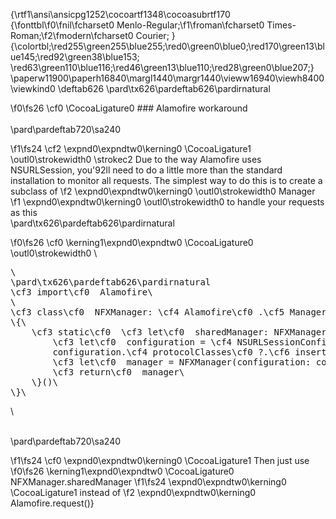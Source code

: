 {\rtf1\ansi\ansicpg1252\cocoartf1348\cocoasubrtf170
{\fonttbl\f0\fnil\fcharset0 Menlo-Regular;\f1\froman\fcharset0 Times-Roman;\f2\fmodern\fcharset0 Courier;
}
{\colortbl;\red255\green255\blue255;\red0\green0\blue0;\red170\green13\blue145;\red92\green38\blue153;
\red63\green110\blue116;\red46\green13\blue110;\red28\green0\blue207;}
\paperw11900\paperh16840\margl1440\margr1440\vieww16940\viewh8400\viewkind0
\deftab626
\pard\tx626\pardeftab626\pardirnatural

\f0\fs26 \cf0 \CocoaLigature0 ### Alamofire workaround\
\
\pard\pardeftab720\sa240

\f1\fs24 \cf2 \expnd0\expndtw0\kerning0
\CocoaLigature1 \outl0\strokewidth0 \strokec2 Due to the way Alamofire uses NSURLSession, you\'92ll need to do a little more than the standard installation to monitor all requests. The simplest way to do this is to create a subclass of 
\f2 \expnd0\expndtw0\kerning0
\outl0\strokewidth0 Manager
\f1 \expnd0\expndtw0\kerning0
\outl0\strokewidth0  to handle your requests as this\
\pard\tx626\pardeftab626\pardirnatural

\f0\fs26 \cf0 \kerning1\expnd0\expndtw0 \CocoaLigature0 \outl0\strokewidth0 \
<pre>\
\pard\tx626\pardeftab626\pardirnatural
\cf3 import\cf0  Alamofire\
\
\cf3 class\cf0  NFXManager: \cf4 Alamofire\cf0 .\cf5 Manager\cf0 \
\{\
    \cf3 static\cf0  \cf3 let\cf0  sharedManager: NFXManager = \{\
        \cf3 let\cf0  configuration = \cf4 NSURLSessionConfiguration\cf0 .\cf6 defaultSessionConfiguration\cf0 ()\
        configuration.\cf4 protocolClasses\cf0 ?.\cf6 insert\cf0 (\cf5 NFXProtocol\cf0 .\cf3 self\cf0 , atIndex: \cf7 0\cf0 )\
        \cf3 let\cf0  manager = NFXManager(configuration: configuration)\
        \cf3 return\cf0  manager\
    \}()\
\}\
</pre>\
\
\pard\pardeftab720\sa240

\f1\fs24 \cf0 \expnd0\expndtw0\kerning0
\CocoaLigature1  Then just use 
\f0\fs26 \kerning1\expnd0\expndtw0 \CocoaLigature0 NFXManager.sharedManager
\f1\fs24 \expnd0\expndtw0\kerning0
\CocoaLigature1  instead of 
\f2 \expnd0\expndtw0\kerning0
Alamofire.request()}